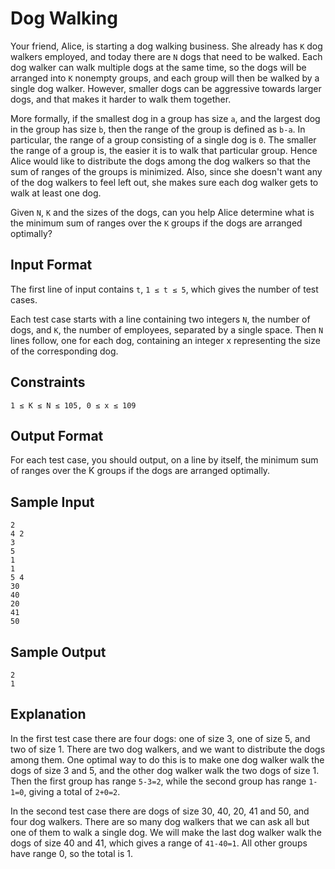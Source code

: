 # Dog Walking
Your friend, Alice, is starting a dog walking business. She already has `K` dog walkers employed, and today there are `N` dogs that need to be walked. Each dog walker can walk multiple dogs at the same time, so the dogs will be arranged into `K` nonempty groups, and each group will then be walked by a single dog walker. However, smaller dogs can be aggressive towards larger dogs, and that makes it harder to walk them together.

More formally, if the smallest dog in a group has size `a`, and the largest dog in the group has size `b`, then the range of the group is defined as `b-a`. In particular, the range of a group consisting of a single dog is `0`. The smaller the range of a group is, the easier it is to walk that particular group. Hence Alice would like to distribute the dogs among the dog walkers so that the sum of ranges of the groups is minimized. Also, since she doesn't want any of the dog walkers to feel left out, she makes sure each dog walker gets to walk at least one dog.

Given `N`, `K` and the sizes of the dogs, can you help Alice determine what is the minimum sum of ranges over the `K` groups if the dogs are arranged optimally?

## Input Format
The first line of input contains `t`, `1 ≤ t ≤ 5`, which gives the number of test cases.

Each test case starts with a line containing two integers `N`, the number of dogs, and `K`, the number of employees, separated by a single space. Then `N` lines follow, one for each dog, containing an integer x representing the size of the corresponding dog.

## Constraints
```
1 ≤ K ≤ N ≤ 105, 0 ≤ x ≤ 109
```

## Output Format
For each test case, you should output, on a line by itself, the minimum sum of ranges over the K groups if the dogs are arranged optimally.

## Sample Input
```
2
4 2
3
5
1
1
5 4
30
40
20
41
50
```

## Sample Output
```
2
1
```

## Explanation
In the first test case there are four dogs: one of size 3, one of size 5, and two of size 1. There are two dog walkers, and we want to distribute the dogs among them. One optimal way to do this is to make one dog walker walk the dogs of size 3 and 5, and the other dog walker walk the two dogs of size 1. Then the first group has range `5-3=2`, while the second group has range `1-1=0`, giving a total of `2+0=2`.

In the second test case there are dogs of size 30, 40, 20, 41 and 50, and four dog walkers. There are so many dog walkers that we can ask all but one of them to walk a single dog. We will make the last dog walker walk the dogs of size 40 and 41, which gives a range of `41-40=1`. All other groups have range 0, so the total is 1.

